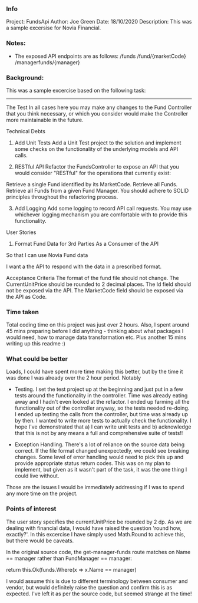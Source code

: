 ### Info
Project: FundsApi
Author: Joe Green
Date: 18/10/2020
Description: This was a sample excersise for Novia Financial.

### Notes:

- The exposed API endpoints are as follows:
  /funds
  /fund/{marketCode}
  /managerfunds/{manager}

### Background:

This was a sample excercise based on the following task:

--------------------------------------------------------------
The Test
In all cases here you may make any changes to the Fund Controller that you think necessary, or which you consider would make the Controller more maintainable in the future.

Technical Debts
1) Add Unit Tests
Add a Unit Test project to the solution and implement some checks on the functionality of the underlying models and API calls.

2) RESTful API
Refactor the FundsController to expose an API that you would consider "RESTful" for the operations that currently exist:

Retrieve a single Fund identified by its MarketCode.
Retrieve all Funds.
Retrieve all Funds from a given Fund Manager.
You should adhere to SOLID principles throughout the refactoring process.

3) Add Logging
Add some logging to record API call requests. You may use whichever logging mechanism you are comfortable with to provide this functionality.

User Stories
1) Format Fund Data for 3rd Parties
As a Consumer of the API

So that I can use Novia Fund data

I want a the API to respond with the data in a prescribed format.

Acceptance Criteria
The format of the fund file should not change.
The CurrentUnitPrice should be rounded to 2 decimal places.
The Id field should not be exposed via the API.
The MarketCode field should be exposed via the API as Code.

### Time taken

Total coding time on this project was just over 2 hours. Also, I spent around 45 mins
preparing before I did anything - thinking about what packages I would need, how to manage
data transformation etc. Plus another 15 mins writing up this readme :)

### What could be better

Loads, I could have spent more time making this better, but by the time it was done I
was already over the 2 hour period. Notably

- Testing. I set the test project up at the beginning and just put in a few tests
  around the functionality in the controller. Time was already eating away and I
  hadn't even looked at the refactor. I ended up farming all the functionality
  out of the controller anyway, so the tests needed re-doing. I ended up testing the
  calls from the controller, but time was already up by then. I wanted to write more
  tests to actually check the functionality. I hope I've demonstrated that a) I can
  write unit tests and b) acknowledge that this is not by any means a full and 
  comprehensive suite of tests!! 

- Exception Handling. There's a lot of reliance on the source data being correct. If
  the file format changed unexpectedly, we could see breaking changes. Some level of
  error handling would need to pick this up and provide appropriate status return codes.
  This was on my plan to implement, but given as it wasn't part of the task, it was the
  one thing I could live without.   

Those are the issues I would be immediately addressing if I was to spend any 
more time on the project.

### Points of interest

The user story specifies the currentUnitPrice be rounded by 2 dp. As we are dealing
with financial data, I would have raised the question 'round how, exactly?'. In this
excercise I have simply used Math.Round to achieve this, but there would be caveats.

In the original source code, the get-manager-funds route matches on Name == manager
rather than FundManager == manager:

return this.Ok(funds.Where(x => x.Name == manager)

I would assume this is due to different terminology between consumer and vendor, but
would definitely raise the question and confirm this is as expected. I've left it as
per the source code, but seemed strange at the time!